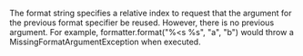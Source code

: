 The format string specifies a relative index to request that the argument for the previous format specifier be reused. However, there is no previous argument. For example, formatter.format("%<s %s", "a", "b") would throw a MissingFormatArgumentException when executed.